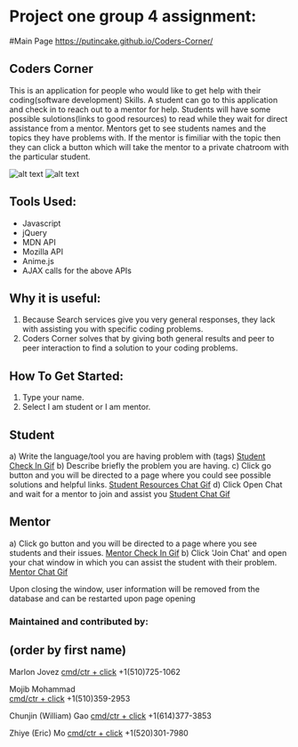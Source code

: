 # Project one group 4 assignment:

#Main Page
https://putincake.github.io/Coders-Corner/

## Coders Corner

This is an application for people who would like to get help with their coding(software development)
Skills.
A student can go to this application and check in to reach out to a mentor for help.
Students will have some possible sulotions(links to good resources) to read while they wait for
direct assistance from a mentor.
Mentors get to see students names and the topics they have problems with.
If the mentor is fimiliar with the topic then they can click a button which will take the mentor to a
private chatroom with the particular student.

![alt text](assets/images/mainpage.png)
![alt text](assets/images/StudentCheckIn.gif)

## Tools Used:

- Javascript
- jQuery
- MDN API
- Mozilla API
- Anime.js
- AJAX calls for the above APIs

## Why it is useful:

1. Because Search services give you very general responses, they lack with assisting you with specific coding problems.
2. Coders Corner solves that by giving both general results and peer to peer interaction to find a solution to your coding problems.

## How To Get Started:

1. Type your name.
2. Select I am student or I am mentor.

## Student

a) Write the language/tool you are having problem with (tags)
[Student Check In Gif](assets/images/StudentCheckIn.gif)
b) Describe briefly the problem you are having.
c) Click go button and you will be directed to a page where you could see possible solutions and helpful links.
[Student Resources Chat Gif](assets/images/StudentResources.gif)
d) Click Open Chat and wait for a mentor to join and assist you
[Student Chat Gif](assets/images/StudentChat.gif)

## Mentor

a) Click go button and you will be directed to a page where you see students and their issues.
[Mentor Check In Gif](assets/images/MentorCheckIn.gif)
b) Click 'Join Chat' and open your chat window in which you can assist the student with their problem.
[Mentor Chat Gif](assets/images/MentorChat.gif)

Upon closing the window, user information will be removed from the database and can be restarted upon page opening

### Maintained and contributed by:

## (order by first name)

Marlon Jovez
[cmd/ctr + click](marlon_j_j@yahoo.com)
+1(510)725-1062

Mojib Mohammad  
[cmd/ctr + click](mmohammad3@outlook.com)
+1(510)359-2953

Chunjin (William) Gao
[cmd/ctr + click](seewilliam.gao@gmail.com)
+1(614)377-3853

Zhiye (Eric) Mo
[cmd/ctr + click](zhiyemo09@gmail.com)
+1(520)301-7980
